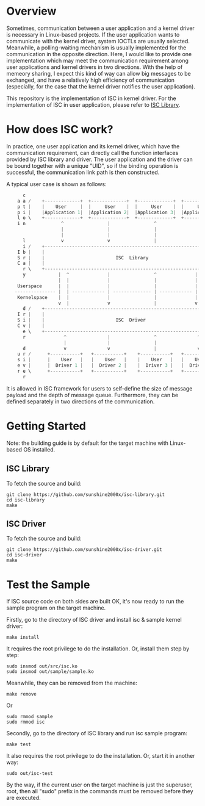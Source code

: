 <!--- SPDX-License-Identifier: GPL-2.0-only -->

# Overview
Sometimes, communication between a user application and a kernel driver is necessary in Linux-based projects. If the user application wants to communicate with the kernel driver, system IOCTLs are usually selected. Meanwhile, a polling-waiting mechanism is usually implemented for the communication in the opposite direction. Here, I would like to provide one implementation which may meet the communication requirement among user applications and kernel drivers in two directions. With the help of memeory sharing, I expect this kind of way can allow big messages to be exchanged, and have a relatively high efficiency of communication (especially, for the case that the kernel driver notifies the user application).

This repository is the implementation of ISC in kernel driver. For the implementation of ISC in user application, please refer to [ISC Library](https://github.com/sunshine2000x/isc-library).

# How does ISC work?

In practice, one user application and its kernel driver, which have the communication requirement, can directly call the function interfaces provided by ISC library and driver. The user application and the driver can be bound together with a unique "UID", so if the binding operation is successful, the communication link path is then constructed.

A typical user case is shown as follows:

```c
      c
    a a /    +-------------+  +-------------+  +-------------+  +-------------+
    p t |    |    User     |  |     User    |  |     User    |  |     User    |
    p i |    |Application 1|  |Application 2|  |Application 3|  |Application N|
    l o \    +-------------+  +-------------+  +-------------+  +-------------+
    i n             ^                |                ^                ^
                    |                |                |                |
                    |                |                |                |
      l             v                v                |                v
      i /    +----------------------------------------------------------------+
    I b |    |                                                                |
    S r |    |                          ISC  Library                          |
    C a |    |                                                                |
      r \    +----------------------------------------------------------------+
      y            |  ^              |                ^              |  ^
                   |  |              |                |              |  |
    Userspace      |  |              |                |              |  |
   --------------- |  | ------------ | -------------- | ------------ |  | -----
    Kernelspace    |  |              |                |              |  |
                   v  |              v                |              v  |
      d /    +----------------------------------------------------------------+
    I r |    |                                                                |
    S i |    |                          ISC  Driver                           |
    C v |    |                                                                |
      e \    +----------------------------------------------------------------+
      r              ^               |                ^               ^
                     |               |                |               |
      d              v               v                |               v
    u r /      +-----------+   +-----------+    +-----------+   +-----------+
    s i |      |    User   |   |    User   |    |    User   |   |    User   |
    e v |      |  Driver 1 |   |  Driver 2 |    |  Driver 3 |   |  Driver N |
    r e \      +-----------+   +-----------+    +-----------+   +-----------+
      r
```

It is allowed in ISC framework for users to self-define the size of message payload and the depth of message queue. Furthermore, they can be defined separately in two directions of the communication.

# Getting Started

Note: the building guide is by default for the target machine with Linux-based OS installed.

## ISC Library

To fetch the source and build:

```shell
git clone https://github.com/sunshine2000x/isc-library.git
cd isc-library
make
```

## ISC Driver

To fetch the source and build:

```shell
git clone https://github.com/sunshine2000x/isc-driver.git
cd isc-driver
make
```

# Test the Sample

If ISC source code on both sides are built OK, it's now ready to run the sample program on the target machine.

Firstly, go to the directory of ISC driver and install isc & sample kernel driver:

```shell
make install
```

It requires the root privilege to do the installation. Or, install them step by step:

```shell
sudo insmod out/src/isc.ko
sudo insmod out/sample/sample.ko
```

Meanwhile, they can be removed from the machine:

```shell
make remove
```

Or

```shell
sudo rmmod sample
sudo rmmod isc
```

Secondly, go to the directory of ISC library and run isc sample program:

```shell
make test
```

It also requires the root privilege to do the installation. Or, start it in another way:

```shell
sudo out/isc-test
```

By the way, if the current user on the target machine is just the superuser, root, then all "sudo" prefix in the commands must be removed before they are executed.
